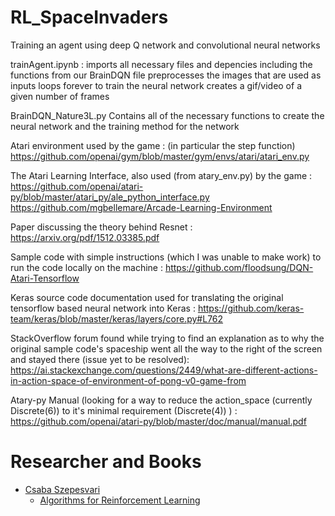 # RL_SpaceInvaders
Training an agent using deep Q network and convolutional neural networks

trainAgent.ipynb : 
    imports all necessary files and depencies including the functions from our BrainDQN file
    preprocesses the images that are used as inputs
    loops forever to train the neural network
    creates a gif/video of a given number of frames
    
BrainDQN_Nature3L.py
    Contains all of the necessary functions to create the neural network and the training method for the network



Atari environment used by the game : (in particular the step function)
https://github.com/openai/gym/blob/master/gym/envs/atari/atari_env.py

The Atari Learning Interface, also used (from atary_env.py) by the game :
https://github.com/openai/atari-py/blob/master/atari_py/ale_python_interface.py
https://github.com/mgbellemare/Arcade-Learning-Environment

Paper discussing the theory behind Resnet :
https://arxiv.org/pdf/1512.03385.pdf

Sample code with simple instructions (which I was unable to make work) to run the code locally on the machine :
https://github.com/floodsung/DQN-Atari-Tensorflow

Keras source code documentation used for translating the original tensorflow based neural network into Keras :
https://github.com/keras-team/keras/blob/master/keras/layers/core.py#L762

StackOverflow forum found while trying to find an explanation as to why the original sample code's spaceship went all the way to the right of the screen and stayed there (issue yet to be resolved):
https://ai.stackexchange.com/questions/2449/what-are-different-actions-in-action-space-of-environment-of-pong-v0-game-from

Atary-py Manual (looking for a way to reduce the action_space (currently Discrete(6)) to it's minimal requirement (Discrete(4)) ) :
https://github.com/openai/atari-py/blob/master/doc/manual/manual.pdf

# Researcher and Books
- [Csaba Szepesvari](https://sites.ualberta.ca/~szepesva/)
  + [Algorithms for Reinforcement Learning](https://sites.ualberta.ca/~szepesva/RLBook.html)
